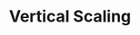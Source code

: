 ---
title: Vertical Scaling
menu:
  docs_{{ .version }}:
    identifier: pp-vertical-scaling
    name: Vertical Scaling
    parent: pp-scaling
    weight: 20
menu_name: docs_{{ .version }}
---